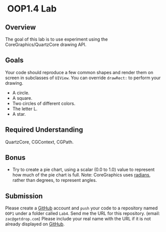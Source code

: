  OOP1.4 Lab
====================

Overview
--------------------

The goal of this lab is to use experiment using the CoreGraphics/QuartzCore drawing API.

Goals
--------------------
Your code should reproduce a few common shapes and render them on screen in subclasses of `UIView`. You can override `drawRect:` to perform your drawing.

- A circle.
- A square.
- Two circles of different colors.
- The letter L.
- A star.

Required Understanding
--------------------
QuartzCore, CGContext, CGPath.

Bonus
--------------------
- Try to create a pie chart, using a scalar (0.0 to 1.0) value to represent how much of the pie chart is full. Note: CoreGraphics uses [radians](http://en.wikipedia.org/wiki/Radian), rather than degrees, to represent angles.

Submission
--------------------
Please create a [GitHub](https://github.com/) account and `push` your code to a repository named `OOP1` under a folder called `Lab4`. Send me the URL for this repository. (email: `zac@getdrop.com`) Please include your real name with the URL if it is not already displayed on [GitHub](https://github.com/).


